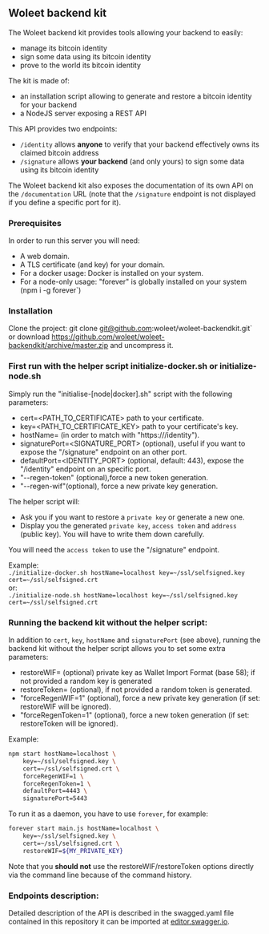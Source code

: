 ## Woleet backend kit

The Woleet backend kit provides tools allowing your backend to easily:
 * manage its bitcoin identity
 * sign some data using its bitcoin identity
 * prove to the world its bitcoin identity

The kit is made of:
 * an installation script allowing to generate and restore a bitcoin identity for your backend
 * a NodeJS server exposing a REST API
 
This API provides two endpoints:
 * `/identity` allows **anyone** to verify that your backend effectively owns its claimed bitcoin address
 * `/signature` allows **your backend** (and only yours) to sign some data using its bitcoin identity

The Woleet backend kit also exposes the documentation of its own API on the `/documentation` URL (note that the `/signature` endpoint is not displayed if you define a specific port for it).

### Prerequisites

In order to run this server you will need:
- A web domain.
- A TLS certificate (and key) for your domain.
- For a docker usage: Docker is installed on your system. 
- For a node-only usage: "forever" is globally installed on your system (npm i -g forever`)

### Installation

Clone the project: git clone git@github.com:woleet/woleet-backendkit.git` or download https://github.com/woleet/woleet-backendkit/archive/master.zip and uncompress it.

### First run with the helper script initialize-docker.sh or initialize-node.sh 

Simply run the "initialise-[node|docker].sh" script with the following parameters:
- cert=<PATH_TO_CERTIFICATE> path to your certificate.
- key=<PATH_TO_CERTIFICATE_KEY> path to your certificate's key.
- hostName=<YOUR-DOMAIN> (in order to match with "https://<YOUR-DOMAIN>/identity").
- signaturePort=<SIGNATURE_PORT> (optional), useful if you want to expose the "/signature" endpoint on an other port.
- defaultPort=<IDENTITY_PORT> (optional, default: 443), expose the "/identity" endpoint on an specific port.
- "--regen-token" (optional),force a new token generation.
- "--regen-wif"(optional), force a new private key generation.


The helper script will:
- Ask you if you want to restore a `private key` or generate a new one.
- Display you the generated `private key`, `access token` and `address` (public key). 
 You will have to write them down carefully.
 
You will need the `access token` to use the "/signature" endpoint.

Example:<br>
`./initialize-docker.sh hostName=localhost key=~/ssl/selfsigned.key cert=~/ssl/selfsigned.crt`
<br>or:<br>
`./initialize-node.sh hostName=localhost key=~/ssl/selfsigned.key cert=~/ssl/selfsigned.crt`

### Running the backend kit without the helper script:

In addition to `cert`, `key`, `hostName` and `signaturePort` (see above), running 
the backend kit without the helper script allows you to set some extra parameters:
 - restoreWIF=<bitcoin WIF private key> (optional) private key as Wallet Import Format (base 58); if not provided a random key is generated
 - restoreToken=<TOKEN> (optional), if not provided a random token is generated.
 - "forceRegenWIF=1" (optional), force a new private key generation (if set: restoreWIF will be ignored).
 - "forceRegenToken=1" (optional), force a new token generation (if set: restoreToken will be ignored).
 
Example:
```bash
npm start hostName=localhost \
    key=~/ssl/selfsigned.key \
    cert=~/ssl/selfsigned.crt \
    forceRegenWIF=1 \
    forceRegenToken=1 \
    defaultPort=4443 \
    signaturePort=5443
```

To run it as a daemon, you have to use `forever`, for example:
```bash
forever start main.js hostName=localhost \
    key=~/ssl/selfsigned.key \
    cert=~/ssl/selfsigned.crt \
    restoreWIF=${MY_PRIVATE_KEY}
```
 
Note that you **should not** use the restoreWIF/restoreToken options directly via the command line because of the command history. 

### Endpoints description:

Detailed description of the API is described in the swagged.yaml file contained in this repository it can be imported at [editor.swagger.io](https://editor.swagger.io/).